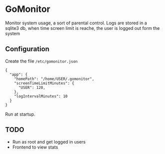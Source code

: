# GoMonitor

Monitor system usage, a sort of parental control. Logs are stored in a sqlite3 db, when time screen limit is reache, the user is logged out form the system

## Configuration

Create the file `/etc/gomonitor.json`

```
{
  "app": {
    "homePath": "/home/USER/.gomonitor",
    "screenTimeLimitMinutes": {
      "USER": 120,
    },
    "logIntervalMinutes": 10
  }
}
```

Run at startup.

## TODO

- Run as root and get logged in users
- Frontend to view stats
